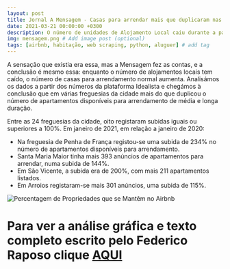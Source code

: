 ```yaml
---
layout: post
title: Jornal A Mensagem - Casas para arrendar mais que duplicaram nas zonas onde Alojamento Local está em queda. E isso será para durar?
date: 2021-03-21 00:00:00 +0300
description: O número de unidades de Alojamento Local caiu durante a pandemia, e as casas para arrendamento de longa duração aumentaram. Um jornalista e um analista de dados fizeram as contas. Os números são impressionantes. Mas será esta a solução para a habitação em Lisboa? # Add post description (optional)
img: mensagem.png # Add image post (optional)
tags: [airbnb, habitação, web scraping, python, aluguer] # add tag
---
```

A sensação que existia era essa, mas a Mensagem fez as contas, e a conclusão é mesmo essa: enquanto o número de alojamentos locais tem caído, o número de casas para arrendamento normal aumenta. Analisámos os dados a partir dos números da plataforma Idealista e chegámos à conclusão que em várias freguesias da cidade mais do que duplicou o número de apartamentos disponíveis para arrendamento de média e longa duração.

Entre as 24 freguesias da cidade, oito registaram subidas iguais ou superiores a 100%. Em janeiro de 2021, em relação a janeiro de 2020:

- Na freguesia de Penha de França registou-se uma subida de 234% no número de apartamentos disponíveis para arrendamento.
- Santa Maria Maior tinha mais 393 anúncios de apartamentos para arrendar, numa subida de 144%.
- Em São Vicente, a subida era de 200%, com mais 211 apartamentos listados.
- Em Arroios registaram-se mais 301 anúncios, uma subida de 115%.

![Percentagem de Propriedades que se Mantêm no Airbnb]({{site.baseurl}}/assets/img/airbnb_europa.png)

# Para ver a análise gráfica e texto completo escrito pelo Federico Raposo clique [AQUI](https://amensagem.pt/2021/03/12/lisboa-casas-arrendar-alojamento-local-queda-habitacao/)

